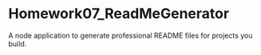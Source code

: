 # Homework07_ReadMeGenerator
A node application to generate professional README files for projects you build.
